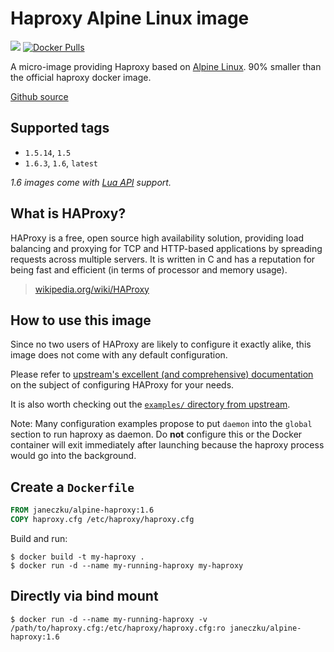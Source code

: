 # Haproxy Alpine Linux image

[![](https://badge.imagelayers.io/janeczku/alpine-haproxy:latest.svg)](https://imagelayers.io/?images=janeczku/alpine-haproxy:latest 'Get your own badge on imagelayers.io') [![Docker Pulls](https://img.shields.io/docker/pulls/janeczku/alpine-haproxy.svg)](https://hub.docker.com/r/janeczku/alpine-haproxy/)

A micro-image providing Haproxy based on [Alpine Linux](https://hub.docker.com/_/alpine/). 90% smaller than the official haproxy docker image.

[Github source](https://github.com/janeczku/docker-alpine-haproxy)

## Supported tags

-	`1.5.14`, `1.5`
-	`1.6.3`, `1.6`, `latest`

*1.6 images come with [Lua API](http://blog.haproxy.com/2015/03/12/haproxy-1-6-dev1-and-lua/) support.*

## What is HAProxy?

HAProxy is a free, open source high availability solution, providing load balancing and proxying for TCP and HTTP-based applications by spreading requests across multiple servers. It is written in C and has a reputation for being fast and efficient (in terms of processor and memory usage).

> [wikipedia.org/wiki/HAProxy](https://en.wikipedia.org/wiki/HAProxy)

## How to use this image

Since no two users of HAProxy are likely to configure it exactly alike, this image does not come with any default configuration.

Please refer to [upstream's excellent (and comprehensive) documentation](https://cbonte.github.io/haproxy-dconv/) on the subject of configuring HAProxy for your needs.

It is also worth checking out the [`examples/` directory from upstream](http://www.haproxy.org/git?p=haproxy-1.5.git;a=tree;f=examples).

Note: Many configuration examples propose to put `daemon` into the `global` section to run haproxy as daemon. Do **not** configure this or the Docker container will exit immediately after launching because the haproxy process would go into the background.

## Create a `Dockerfile`

```dockerfile
FROM janeczku/alpine-haproxy:1.6
COPY haproxy.cfg /etc/haproxy/haproxy.cfg
```

Build and run:

```console
$ docker build -t my-haproxy .
$ docker run -d --name my-running-haproxy my-haproxy
```

## Directly via bind mount

```console
$ docker run -d --name my-running-haproxy -v /path/to/haproxy.cfg:/etc/haproxy/haproxy.cfg:ro janeczku/alpine-haproxy:1.6
```
